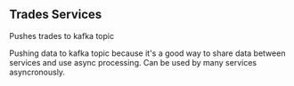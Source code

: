 ## Trades Services

Pushes trades to kafka topic

Pushing data to kafka topic because it's a good way to share data between services and use async processing. Can be used by many services asyncronously.